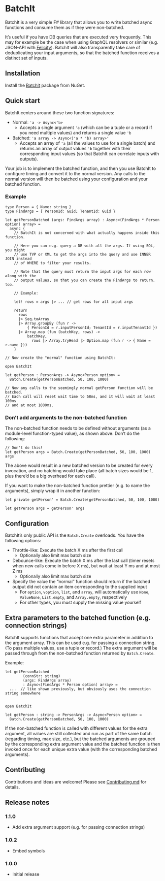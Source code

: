 BatchIt
==============

BatchIt is a very simple F# library that allows you to write batched async functions and consume them as if they were non-batched.

It’s useful if you have DB queries that are executed very frequently. This may for example be the case when using GraphQL resolvers or similar (e.g. JSON-API with [Felicity](https://github.com/cmeeren/Felicity)). BatchIt will also transparently take care of deduplicating your input arguments, so that the batched function receives a distinct set of inputs.

Installation
------------

Install the [BatchIt](https://www.nuget.org/packages/BatchIt) package from NuGet.

Quick start
-----------

BatchIt centers around these two function signatures:

* Normal: `'a -> Async<'b>`
  * Accepts a single argument `'a` (which can be a tuple or a record if you need multiple values) and returns a single value `'b`
* Batched: `'a array -> Async<('a * 'b) array>'`
  * Accepts an array of `'a` (all the values to use for a single batch) and returns an array of output values `'b` together with their corresponding input values (so that BatchIt can correlate inputs with outputs).

Your job is to implement the batched function, and then you use BatchIt to configure timing and convert it to the normal version. Any calls to the normal version will then be batched using your configuration and your batched function.

### Example

```f#
type Person = { Name: string }
type FindArgs = { PersonId: Guid; TenantId: Guid }

let getPersonBatched (args: FindArgs array) : Async<(FindArgs * Person option) array> =
  async {
    // BatchIt is not concerned with what actually happens inside this function.
  
    // Here you can e.g. query a DB with all the args. If using SQL, you might
    // use TVP or XML to get the args into the query and use INNER JOIN instead
    // of WHERE to filter your results.
  
    // Note that the query must return the input args for each row along with the
    // output values, so that you can create the FindArgs to return, too.
  
    // Example:
  
    let! rows = args |> ... // get rows for all input args
  
    return
      rows
      |> Seq.toArray
      |> Array.groupBy (fun r -> 
          { PersonId = r.inputPersonId; TenantId = r.inputTenantId })
      |> Array.map (fun (batchKey, rows) -> 
          batchKey,
	        rows |> Array.tryHead |> Option.map (fun r -> { Name = r.name }))
    }
  
// Now create the "normal" function using BatchIt:
  
open BatchIt

let getPerson : PersonArgs -> Async<Person option> =
  Batch.Create(getPersonBatched, 50, 100, 1000)
  
// Now any calls to the seemingly normal getPerson function will be batched.
// Each call will reset wait time to 50ms, and it will wait at least 100ms
// and at most 1000ms.
```

### Don’t add arguments to the non-batched function

The non-batched function needs to be defined without arguments (as a module-level function-typed value), as shown above. Don’t do the following:

```f#
// Don't do this!
let getPerson args = Batch.Create(getPersonBatched, 50, 100, 1000) args
```

The above would result in a new batched version to be created for every invocation, and no batching would take place (all batch sizes would be 1, plus there’d be a big overhead for each call).

If you want to make the non-batched function prettier (e.g. to name the arguments), simply wrap it in another function:

```f#
let private getPerson' = Batch.Create(getPersonBatched, 50, 100, 1000)

let getPerson args = getPerson' args
```

Configuration
-------------

BatchIt’s only public API is the `Batch.Create` overloads. You have the following options:

* Throttle-like: Execute the batch X ms after the first call
  * Optionally also limit max batch size
* Debounce-like: Execute the batch X ms after the last call (timer resets when new calls come in before X ms), but wait at least Y ms and at most Z ms
  * Optionally also limit max batch size
* Specify the value the “normal” function should return if the batched output did not contain an item corresponding to the supplied input
  * For `option`, `voption`, `list`, and `array`, will automatically use `None`, `ValueNone`, `List.empty`, and `Array.empty`, respectively
  * For other types, you must supply the missing value yourself

Extra parameters to the batched function (e.g. connection strings)
------------------------------------------------------------------

BatchIt supports functions that accept one extra parameter in addition to the argument array. This can be used e.g. for passing a connection string. (To pass multiple values, use a tuple or record.) The extra argument will be passed through from the non-batched function returned by `Batch.Create`.

Example:

```f#
let getPersonBatched
		(connStr: string)
		(args: FindArgs array)
		: Async<(FindArgs * Person option) array> =
  ...  // like shown previously, but obviously uses the connection string somewhere
  

open BatchIt

let getPerson : string -> PersonArgs -> Async<Person option> =
  Batch.Create(getPersonBatched, 50, 100, 1000)
```

If the non-batched function is called with different values for the extra argument, all values are still collected and run as part of the same batch (regarding timing, max size, etc.), but the batched arguments are grouped by the corresponding extra argument value and the batched function is then invoked once for each unique extra value (with the corresponding batched arguments).

Contributing
------------

Contributions and ideas are welcome! Please see [Contributing.md](https://github.com/cmeeren/BatchIt/blob/master/.github/CONTRIBUTING.md) for details.

Release notes
-------------

### 1.1.0

* Add extra argument support (e.g. for passing connection strings)

### 1.0.2

* Embed symbols

### 1.0.0

* Initial release
